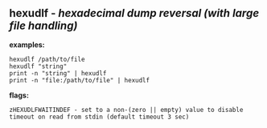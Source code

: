 ‎
=

## hexudlf - *hexadecimal dump reversal (with large file handling)*


**examples:** 

    hexudlf /path/to/file
    hexudlf "string"
    print -n "string" | hexudlf
    print -n "file:/path/to/file" | hexudlf

**flags:**

    zHEXUDLFWAITINDEF - set to a non-(zero || empty) value to disable timeout on read from stdin (default timeout 3 sec)


